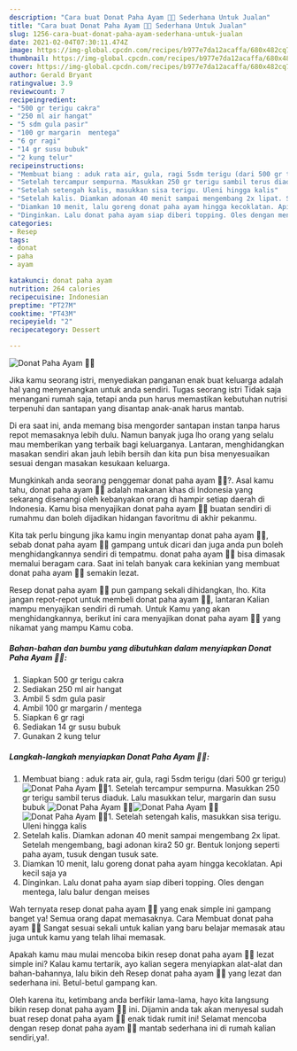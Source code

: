```yaml
---
description: "Cara buat Donat Paha Ayam 🥯🍗 Sederhana Untuk Jualan"
title: "Cara buat Donat Paha Ayam 🥯🍗 Sederhana Untuk Jualan"
slug: 1256-cara-buat-donat-paha-ayam-sederhana-untuk-jualan
date: 2021-02-04T07:30:11.474Z
image: https://img-global.cpcdn.com/recipes/b977e7da12acaffa/680x482cq70/donat-paha-ayam-🥯🍗-foto-resep-utama.jpg
thumbnail: https://img-global.cpcdn.com/recipes/b977e7da12acaffa/680x482cq70/donat-paha-ayam-🥯🍗-foto-resep-utama.jpg
cover: https://img-global.cpcdn.com/recipes/b977e7da12acaffa/680x482cq70/donat-paha-ayam-🥯🍗-foto-resep-utama.jpg
author: Gerald Bryant
ratingvalue: 3.9
reviewcount: 7
recipeingredient:
- "500 gr terigu cakra"
- "250 ml air hangat"
- "5 sdm gula pasir"
- "100 gr margarin  mentega"
- "6 gr ragi"
- "14 gr susu bubuk"
- "2 kung telur"
recipeinstructions:
- "Membuat biang : aduk rata air, gula, ragi 5sdm terigu (dari 500 gr terigu)"
- "Setelah tercampur sempurna. Masukkan 250 gr terigu sambil terus diaduk. Lalu masukkan telur, margarin dan susu bubuk"
- "Setelah setengah kalis, masukkan sisa terigu. Uleni hingga kalis"
- "Setelah kalis. Diamkan adonan 40 menit sampai mengembang 2x lipat. Setelah mengembang, bagi adonan kira2 50 gr. Bentuk lonjong seperti paha ayam, tusuk dengan tusuk sate."
- "Diamkan 10 menit, lalu goreng donat paha ayam hingga kecoklatan. Api kecil saja ya"
- "Dinginkan. Lalu donat paha ayam siap diberi topping. Oles dengan mentega, lalu balur dengan meises"
categories:
- Resep
tags:
- donat
- paha
- ayam

katakunci: donat paha ayam 
nutrition: 264 calories
recipecuisine: Indonesian
preptime: "PT27M"
cooktime: "PT43M"
recipeyield: "2"
recipecategory: Dessert

---
```



![Donat Paha Ayam 🥯🍗](https://img-global.cpcdn.com/recipes/b977e7da12acaffa/680x482cq70/donat-paha-ayam-🥯🍗-foto-resep-utama.jpg)

Jika kamu seorang istri, menyediakan panganan enak buat keluarga adalah hal yang menyenangkan untuk anda sendiri. Tugas seorang istri Tidak saja menangani rumah saja, tetapi anda pun harus memastikan kebutuhan nutrisi terpenuhi dan santapan yang disantap anak-anak harus mantab.

Di era  saat ini, anda memang bisa mengorder santapan instan tanpa harus repot memasaknya lebih dulu. Namun banyak juga lho orang yang selalu mau memberikan yang terbaik bagi keluarganya. Lantaran, menghidangkan masakan sendiri akan jauh lebih bersih dan kita pun bisa menyesuaikan sesuai dengan masakan kesukaan keluarga. 



Mungkinkah anda seorang penggemar donat paha ayam 🥯🍗?. Asal kamu tahu, donat paha ayam 🥯🍗 adalah makanan khas di Indonesia yang sekarang disenangi oleh kebanyakan orang di hampir setiap daerah di Indonesia. Kamu bisa menyajikan donat paha ayam 🥯🍗 buatan sendiri di rumahmu dan boleh dijadikan hidangan favoritmu di akhir pekanmu.

Kita tak perlu bingung jika kamu ingin menyantap donat paha ayam 🥯🍗, sebab donat paha ayam 🥯🍗 gampang untuk dicari dan juga anda pun boleh menghidangkannya sendiri di tempatmu. donat paha ayam 🥯🍗 bisa dimasak memalui beragam cara. Saat ini telah banyak cara kekinian yang membuat donat paha ayam 🥯🍗 semakin lezat.

Resep donat paha ayam 🥯🍗 pun gampang sekali dihidangkan, lho. Kita jangan repot-repot untuk membeli donat paha ayam 🥯🍗, lantaran Kalian mampu menyajikan sendiri di rumah. Untuk Kamu yang akan menghidangkannya, berikut ini cara menyajikan donat paha ayam 🥯🍗 yang nikamat yang mampu Kamu coba.

<!--inarticleads1-->

##### Bahan-bahan dan bumbu yang dibutuhkan dalam menyiapkan Donat Paha Ayam 🥯🍗:

1. Siapkan 500 gr terigu cakra
1. Sediakan 250 ml air hangat
1. Ambil 5 sdm gula pasir
1. Ambil 100 gr margarin / mentega
1. Siapkan 6 gr ragi
1. Sediakan 14 gr susu bubuk
1. Gunakan 2 kung telur




<!--inarticleads2-->

##### Langkah-langkah menyiapkan Donat Paha Ayam 🥯🍗:

1. Membuat biang : aduk rata air, gula, ragi 5sdm terigu (dari 500 gr terigu)
<img src="https://img-global.cpcdn.com/steps/f78d48e447fcb78f/160x128cq70/donat-paha-ayam-🥯🍗-langkah-memasak-1-foto.jpg" alt="Donat Paha Ayam 🥯🍗">1. Setelah tercampur sempurna. Masukkan 250 gr terigu sambil terus diaduk. Lalu masukkan telur, margarin dan susu bubuk
<img src="https://img-global.cpcdn.com/steps/9a08d79fb3005579/160x128cq70/donat-paha-ayam-🥯🍗-langkah-memasak-2-foto.jpg" alt="Donat Paha Ayam 🥯🍗"><img src="https://img-global.cpcdn.com/steps/4fc1ba19d0ae5be2/160x128cq70/donat-paha-ayam-🥯🍗-langkah-memasak-2-foto.jpg" alt="Donat Paha Ayam 🥯🍗"><img src="https://img-global.cpcdn.com/steps/a69973ee44042f7a/160x128cq70/donat-paha-ayam-🥯🍗-langkah-memasak-2-foto.jpg" alt="Donat Paha Ayam 🥯🍗">1. Setelah setengah kalis, masukkan sisa terigu. Uleni hingga kalis
1. Setelah kalis. Diamkan adonan 40 menit sampai mengembang 2x lipat. Setelah mengembang, bagi adonan kira2 50 gr. Bentuk lonjong seperti paha ayam, tusuk dengan tusuk sate.
1. Diamkan 10 menit, lalu goreng donat paha ayam hingga kecoklatan. Api kecil saja ya
1. Dinginkan. Lalu donat paha ayam siap diberi topping. Oles dengan mentega, lalu balur dengan meises




Wah ternyata resep donat paha ayam 🥯🍗 yang enak simple ini gampang banget ya! Semua orang dapat memasaknya. Cara Membuat donat paha ayam 🥯🍗 Sangat sesuai sekali untuk kalian yang baru belajar memasak atau juga untuk kamu yang telah lihai memasak.

Apakah kamu mau mulai mencoba bikin resep donat paha ayam 🥯🍗 lezat simple ini? Kalau kamu tertarik, ayo kalian segera menyiapkan alat-alat dan bahan-bahannya, lalu bikin deh Resep donat paha ayam 🥯🍗 yang lezat dan sederhana ini. Betul-betul gampang kan. 

Oleh karena itu, ketimbang anda berfikir lama-lama, hayo kita langsung bikin resep donat paha ayam 🥯🍗 ini. Dijamin anda tak akan menyesal sudah buat resep donat paha ayam 🥯🍗 enak tidak rumit ini! Selamat mencoba dengan resep donat paha ayam 🥯🍗 mantab sederhana ini di rumah kalian sendiri,ya!.

